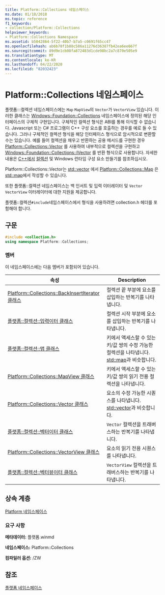 ```yaml
---
title: Platform::Collections 네임스페이스
ms.date: 01/18/2018
ms.topic: reference
f1_keywords:
- collection/Platform::Collections
helpviewer_keywords:
- Platform::Collections Namespace
ms.assetid: b5042864-5f22-40b7-b7a5-c0691f65cc47
ms.openlocfilehash: ab6b78f1b88c586a11276d36387fb42ea6ee667f
ms.sourcegitcommit: 89d9e1cb08fa872483d1cde98bc2a7c870e505e9
ms.translationtype: MT
ms.contentlocale: ko-KR
ms.lasthandoff: 04/22/2020
ms.locfileid: "82032423"
---
```

# <a name="platformcollections-namespace"></a>Platform::Collections 네임스페이스

플랫폼:::컬렉션 네임스페이스에는 `Map` `MapView`의 `Vector`가 `VectorView` 있습니다. 이러한 클래스는 [Windows::Foundation::Collections](/uwp/api/windows.foundation.collections) 네임스페이스에 정의된 해당 인터페이스의 구체적 구현입니다. 구체적인 컬렉션 형식은 ABI를 통해 이식할 수 없습니다. Javascript 또는 C# 프로그램이 C++ 구성 요소를 호출하는 경우를 예로 들 수 있습니다. 그러나 구체적인 컬렉션 형식을 해당 인터페이스 형식으로 암시적으로 변환할 수는 있습니다. 예를 들어 컬렉션을 채우고 반환하는 공용 메서드를 구현한 경우 [Platform::Collections::Vector](../cppcx/platform-collections-vector-class.md) 를 사용하여 내부적으로 컬렉션을 구현하고 [Windows::Foundation::Collections::IVector](/uwp/api/windows.foundation.collections.ivector-1) 를 반환 형식으로 사용합니다. 자세한 내용은 [C++에서](/windows/uwp/winrt-components/creating-windows-runtime-components-in-cpp) [컬렉션](../cppcx/collections-c-cx.md) 및 Windows 런타임 구성 요소 만들기를 참조하십시오.

Platform::Collections::Vector는 [std::vector](../standard-library/vector-class.md) 에서 [Platform::Collections::Map](../cppcx/platform-collections-map-class.md) 은 [std::map](../standard-library/map-class.md)에서 작성할 수 있습니다.

또한 플랫폼::컬렉션 네임스페이스는 백 인서트 및 입력 이터레이터 및 `Vector` `VectorView` 이터레이터에 대한 지원을 제공합니다.

플랫폼::컬렉션`#include`네임스페이스에서 형식을 사용하려면 collection.h 헤더를 포함해야 합니다.

## <a name="syntax"></a>구문

```cpp
#include <collection.h>
using namespace Platform::Collections;
```

### <a name="members"></a>멤버

이 네임스페이스에는 다음 멤버가 포함되어 있습니다.

|속성|Description|
|----------|-----------------|
|[Platform::Collections::BackInsertIterator 클래스](../cppcx/platform-collections-backinsertiterator-class.md)|컬렉션 끝 부분에 요소를 삽입하는 반복기를 나타냅니다.|
|[플랫폼::컬렉션::입력이터 클래스](../cppcx/platform-collections-inputiterator-class.md)|컬렉션 시작 부분에 요소를 삽입하는 반복기를 나타냅니다.|
|[플랫폼::컬렉션::맵 클래스](../cppcx/platform-collections-map-class.md)|키에서 액세스할 수 있는 키/값 쌍의 수정 가능한 컬렉션을 나타냅니다. [std::map](../standard-library/map-class.md)과 비슷합니다.|
|[Platform::Collections::MapView 클래스](../cppcx/platform-collections-mapview-class.md)|키에서 액세스할 수 있는 키/값 쌍의 읽기 전용 컬렉션을 나타냅니다.|
|[Platform::Collections::Vector 클래스](../cppcx/platform-collections-vector-class.md)|요소의 수정 가능한 시퀀스를 나타냅니다. [std::vector](../standard-library/vector-class.md)과 비슷합니다.|
|[플랫폼::컬렉션::벡터이터 클래스](../cppcx/platform-collections-vectoriterator-class.md)|`Vector` 컬렉션을 트래버스하는 반복기를 나타냅니다.|
|[Platform::Collections::VectorView 클래스](../cppcx/platform-collections-vectorview-class.md)|요소의 읽기 전용 시퀀스를 나타냅니다.|
|[플랫폼::컬렉션::벡터뷰이터 클래스](../cppcx/platform-collections-vectorviewiterator-class.md)|`VectorView` 컬렉션을 트래버스하는 반복기를 나타냅니다.|

## <a name="inheritance-hierarchy"></a>상속 계층

[Platform 네임스페이스](../cppcx/platform-namespace-c-cx.md)

### <a name="requirements"></a>요구 사항

**메타데이터:** 플랫폼.winmd

**네임스페이스:** Platform::Collections

**컴파일러 옵션:** /ZW

## <a name="see-also"></a>참조

[플랫폼 네임스페이스](../cppcx/platform-namespace-c-cx.md)
